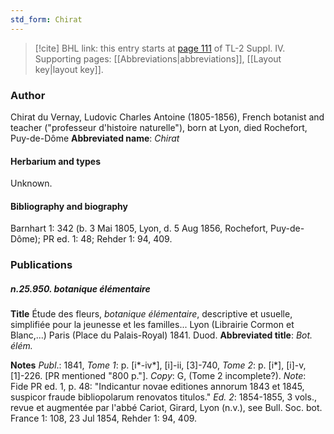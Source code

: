 ```yaml
---
std_form: Chirat
---
```


> [!cite] BHL link: this entry starts at [page 111](https://www.biodiversitylibrary.org/page/33265788) of TL-2 Suppl. IV.
> Supporting pages: [[Abbreviations|abbreviations]], [[Layout key|layout key]].

### Author

Chirat du Vernay, Ludovic Charles Antoine (1805-1856), French botanist and teacher ("professeur d'histoire naturelle"), born at Lyon, died Rochefort, Puy-de-Dôme 
**Abbreviated name**: *Chirat*

#### Herbarium and types

Unknown.

#### Bibliography and biography

Barnhart 1: 342 (b. 3 Mai 1805, Lyon, d. 5 Aug 1856, Rochefort, Puy-de-Dôme); PR ed. 1: 48; Rehder 1: 94, 409.

### Publications

##### n.25.950. botanique élémentaire

**Title**
Étude des fleurs, *botanique élémentaire*, descriptive et usuelle, simplifiée pour la jeunesse et les familles... Lyon (Librairie Cormon et Blanc,...) Paris (Place du Palais-Royal) 1841. Duod.
**Abbreviated title**: *Bot. élém.*

**Notes**
*Publ*.: 1841,
*Tome 1*: p. \[i\*-iv\*\], \[i\]-ii, \[3\]-740,
*Tome 2*: p. \[i\*\], \[i\]-v, \[1\]-226. \[PR mentioned "800 p."\]. *Copy*: G, (Tome 2 incomplete?).
*Note*: Fide PR ed. 1, p. 48: "Indicantur novae editiones annorum 1843 et 1845, suspicor fraude bibliopolarum renovatos titulos."
*Ed. 2*: 1854-1855, 3 vols., revue et augmentée par l'abbé Cariot, Girard, Lyon (n.v.), see Bull. Soc. bot. France 1: 108, 23 Jul 1854, Rehder 1: 94, 409.

